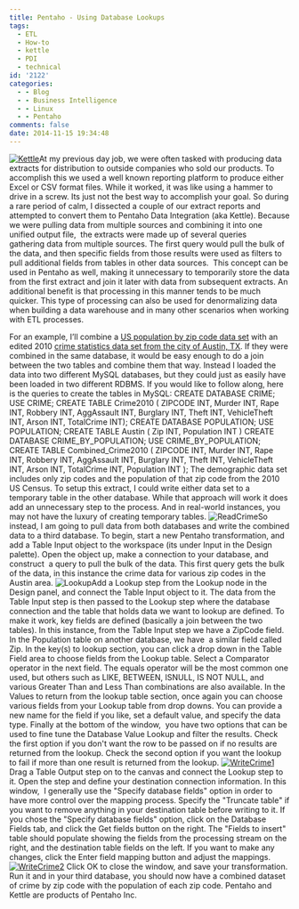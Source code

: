 ```yaml
---
title: Pentaho - Using Database Lookups
tags:
  - ETL
  - How-to
  - kettle
  - PDI
  - technical
id: '2122'
categories:
  - - Blog
  - - Business Intelligence
  - - Linux
  - - Pentaho
comments: false
date: 2014-11-15 19:34:48
---
```


[![Kettle](http://edpflager.com/wp-content/uploads/2014/11/Kettle1-300x72.png)](http://edpflager.com/wp-content/uploads/2014/11/Kettle1.png)At my previous day job, we were often tasked with producing data extracts for distribution to outside companies who sold our products. To accomplish this we used a well known reporting platform to produce either Excel or CSV format files. While it worked, it was like using a hammer to drive in a screw. Its just not the best way to accomplish your goal. So during a rare period of calm, I dissected a couple of our extract reports and attempted to convert them to Pentaho Data Integration (aka Kettle). Because we were pulling data from multiple sources and combining it into one unified output file,  the extracts were made up of several queries gathering data from multiple sources. The first query would pull the bulk of the data, and then specific fields from those results were used as filters to pull additional fields from tables in other data sources.  This concept can be used in Pentaho as well, making it unnecessary to temporarily store the data from the first extract and join it later with data from subsequent extracts. An additional benefit is that processing in this manner tends to be much quicker. This type of processing can also be used for denormalizing data when building a data warehouse and in many other scenarios when working with ETL processes.
<!-- more -->
For an example, I’ll combine a [US population by zip code data set](http://blog.splitwise.com/2013/09/18/the-2010-us-census-population-by-zip-code-totally-free/) with an edited 2010 [crime statistics data set from the city of Austin, TX](http://assets.austintexas.gov/police/zipcode/zipcode/indx_nindx_zip_1210.pdf). If they were combined in the same database, it would be easy enough to do a join between the two tables and combine them that way. Instead I loaded the data into two different MySQL databases, but they could just as easily have been loaded in two different RDBMS. If you would like to follow along, here is the queries to create the tables in MySQL: CREATE DATABASE CRIME; USE CRIME; CREATE TABLE Crime2010 ( ZIPCODE INT, Murder INT, Rape INT, Robbery INT, AggAssault INT, Burglary INT, Theft INT, VehicleTheft INT, Arson INT, TotalCrime INT); CREATE DATABASE POPULATION; USE POPULATION; CREATE TABLE Austin ( Zip INT, Population INT ) CREATE DATABASE CRIME\_BY\_POPULATION; USE CRIME\_BY\_POPULATION; CREATE TABLE Combined\_Crime2010 ( ZIPCODE INT, Murder INT, Rape INT, Robbery INT, AggAssault INT, Burglary INT, Theft INT, VehicleTheft INT, Arson INT, TotalCrime INT, Population INT ); The demographic data set includes only zip codes and the population of that zip code from the 2010 US Census. To setup this extract, I could write either data set to a temporary table in the other database. While that approach will work it does add an unnecessary step to the process. And in real-world instances, you may not have the luxury of creating temporary tables. ![ReadCrime](http://edpflager.com/wp-content/uploads/2014/11/ReadCrime-237x300.png)So instead, I am going to pull data from both databases and write the combined data to a third database. To begin, start a new Pentaho transformation, and add a Table Input object to the workspace (its under Input in the Design palette). Open the object up, make a connection to your database, and construct  a query to pull the bulk of the data. This first query gets the bulk of the data, in this instance the crime data for various zip codes in the Austin area. ![Lookup](http://edpflager.com/wp-content/uploads/2014/11/Lookup-300x287.png)Add a Lookup step from the Lookup node in the Design panel, and connect the Table Input object to it. The data from the Table Input step is then passed to the Lookup step where the database connection and the table that holds data we want to lookup are defined. To make it work, key fields are defined (basically a join between the two tables). In this instance, from the Table Input step we have a ZipCode field. In the Population table on another database, we have  a similar field called Zip. In the key(s) to lookup section, you can click a drop down in the Table Field area to choose fields from the Lookup table. Select a Comparator operator in the next field. The equals operator will be the most common one used, but others such as LIKE, BETWEEN, ISNULL, IS NOT NULL, and various Greater Than and Less Than combinations are also available. In the Values to return from the lookup table section, once again you can choose various fields from your Lookup table from drop downs. You can provide a new name for the field if you like, set a default value, and specify the data type. Finally at the bottom of the window,  you have two options that can be used to fine tune the Database Value Lookup and filter the results. Check the first option if you don't want the row to be passed on if no results are returned from the lookup. Check the second option if you want the lookup to fail if more than one result is returned from the lookup. [![WriteCrime1](http://edpflager.com/wp-content/uploads/2014/11/WriteCrime1-300x263.png)](http://edpflager.com/wp-content/uploads/2014/11/WriteCrime1.png) Drag a Table Output step on to the canvas and connect the Lookup step to it. Open the step and define your destination connection information. In this window,  I generally use the "Specify database fields" option in order to have more control over the mapping process. Specify the "Truncate table" if you want to remove anything in your destination table before writing to it. If you chose the "Specify database fields" option, click on the Database Fields tab, and click the Get fields button on the right. The "Fields to insert" table should populate showing the fields from the processing stream on the right, and the destination table fields on the left. If you want to make any changes, click the Enter field mapping button and adjust the mappings. [![WriteCrime2](http://edpflager.com/wp-content/uploads/2014/11/WriteCrime2-300x264.png)](http://edpflager.com/wp-content/uploads/2014/11/WriteCrime2.png) Click OK to close the window, and save your transformation. Run it and in your third database, you should now have a combined dataset of crime by zip code with the population of each zip code. Pentaho and Kettle are products of Pentaho Inc.